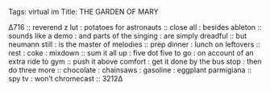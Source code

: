 Tags:  virtual im
Title: THE GARDEN OF MARY 
  
∆716 :: reverend z lut : potatoes for astronauts :: close all : besides ableton :: sounds like a demo : and parts of the singing : are simply dreadful :: but neumann still : is the master of melodies :: prep dinner : lunch on leftovers :: rest : coke : mixdown :: sum it all up : five dot five to go : on account of an extra ride to gym :: push it above comfort : get it done by the bus stop : then do three more :: chocolate : chainsaws : gasoline : eggplant parmigiana :: spy tv : won’t chromecast :: 3212∆